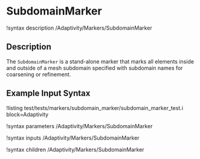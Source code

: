 # SubdomainMarker

!syntax description /Adaptivity/Markers/SubdomainMarker

## Description

The `SubdomainMarker` is a stand-alone marker that marks all
elements inside and outside of a mesh subdomain specified with subdomain names
for coarsening or refinement.


## Example Input Syntax

!listing test/tests/markers/subdomain_marker/subdomain_marker_test.i block=Adaptivity

!syntax parameters /Adaptivity/Markers/SubdomainMarker

!syntax inputs /Adaptivity/Markers/SubdomainMarker

!syntax children /Adaptivity/Markers/SubdomainMarker
